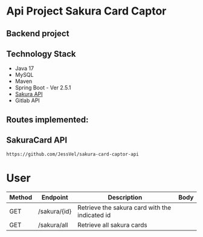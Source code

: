 # Api Project Sakura Card Captor
## Backend project

## Technology Stack
- Java 17
- MySQL
- Maven
- Spring Boot - Ver 2.5.1
- [Sakura API](https://github.com/JessVel/sakura-card-captor-api)
- Gitlab API


## Routes implemented:

## SakuraCard API

```
https://github.com/JessVel/sakura-card-captor-api
```

# User
| Method | Endpoint | Description                                    | Body                          |
| ------ |----------|------------------------------------------------| ----------------------------- |
| GET    | /sakura/{id} | Retrieve the sakura card with the indicated id |                               |
| GET    | /sakura/all | Retrieve all sakura cards                      |                               |

